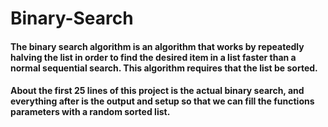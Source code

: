 # Binary-Search
#### The binary search algorithm is an algorithm that works by repeatedly halving the list in order to find the desired item in a list faster than a normal sequential search. This algorithm requires that the list be sorted.

#### About the first 25 lines of this project is the actual binary search, and everything after is the output and setup so that we can fill the functions parameters with a random sorted list. 
